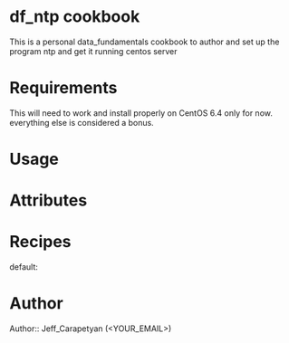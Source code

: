 # df_ntp cookbook
This is a personal data_fundamentals cookbook to author and set up the program ntp and get it running centos server
# Requirements
This will need to work and install properly on CentOS 6.4 only for now. everything else is considered a bonus.
# Usage

# Attributes

# Recipes
default:
# Author

Author:: Jeff_Carapetyan (<YOUR_EMAIL>)
